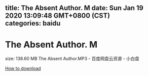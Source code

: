 
title: The Absent Author. M
date: Sun Jan 19 2020 13:09:48 GMT+0800 (CST)    
categories: baidu
---

# The Absent Author. M
size: 138.60 MB
 The Absent Author.MP3 - 百度网盘云资源 - 小白盘
 

[How to download](https://bpcam.bemobtrk.com/go/2ceec3aa-1ca2-46d6-b9ff-aaa5c184517c?jno=173)